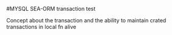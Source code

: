 #MYSQL SEA-ORM transaction test 

Concept about the transaction and the ability to maintain crated transactions in local fn alive